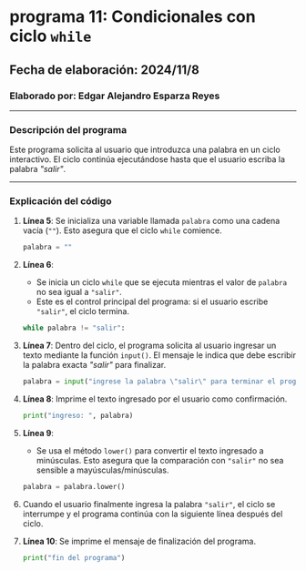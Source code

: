 # programa 11: Condicionales con ciclo `while`  
## Fecha de elaboración: 2024/11/8  
### Elaborado por: Edgar Alejandro Esparza Reyes  

---

### **Descripción del programa**  
Este programa solicita al usuario que introduzca una palabra en un ciclo interactivo. El ciclo continúa ejecutándose hasta que el usuario escriba la palabra *"salir"*.  

---

### **Explicación del código**  

1. **Línea 5**: Se inicializa una variable llamada `palabra` como una cadena vacía (`""`). Esto asegura que el ciclo `while` comience.  
   ```python
   palabra = ""
   ```

2. **Línea 6**:  
   - Se inicia un ciclo `while` que se ejecuta mientras el valor de `palabra` no sea igual a `"salir"`.  
   - Este es el control principal del programa: si el usuario escribe `"salir"`, el ciclo termina.  
   ```python
   while palabra != "salir":
   ```

3. **Línea 7**: Dentro del ciclo, el programa solicita al usuario ingresar un texto mediante la función `input()`. El mensaje le indica que debe escribir la palabra exacta *"salir"* para finalizar.  
   ```python
   palabra = input("ingrese la palabra \"salir\" para terminar el programa \n")
   ```

4. **Línea 8**: Imprime el texto ingresado por el usuario como confirmación.  
   ```python
   print("ingreso: ", palabra)
   ```

5. **Línea 9**:  
   - Se usa el método `lower()` para convertir el texto ingresado a minúsculas. Esto asegura que la comparación con `"salir"` no sea sensible a mayúsculas/minúsculas.  
   ```python
   palabra = palabra.lower()
   ```

6. Cuando el usuario finalmente ingresa la palabra `"salir"`, el ciclo se interrumpe y el programa continúa con la siguiente línea después del ciclo.  
  
7. **Línea 10**: Se imprime el mensaje de finalización del programa.  
   ```python
   print("fin del programa")
   ```
